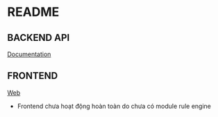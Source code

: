 # README

## BACKEND API

[Documentation](http://localhost:8080/swagger-ui/index.html)


## FRONTEND

[Web](http://localhost:4200/iui/holmes/)

* Frontend chưa hoạt động hoàn toàn do chưa có module rule engine